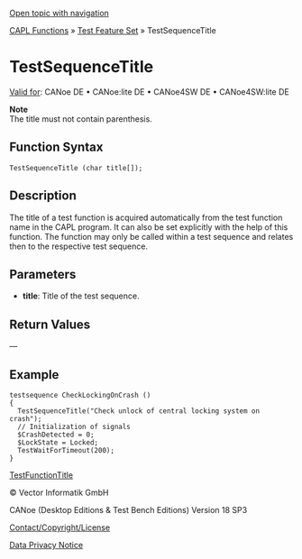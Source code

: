 [Open topic with navigation](../../../../../CANoeDEFamily.htm#Topics/CAPLFunctions/Test/Functions/CAPLfunctionTestSequenceTtitle.md)

[CAPL Functions](../../CAPLfunctions.md) » [Test Feature Set](../CAPLfunctionsTFSOverview.md) » TestSequenceTitle

# TestSequenceTitle

[Valid for](../../../Shared/FeatureAvailability.md): CANoe DE • CANoe:lite DE • CANoe4SW DE • CANoe4SW:lite DE

**Note**  
The title must not contain parenthesis.

## Function Syntax

`TestSequenceTitle (char title[]);`

## Description

The title of a test function is acquired automatically from the test function name in the CAPL program. It can also be set explicitly with the help of this function. The function may only be called within a test sequence and relates then to the respective test sequence.

## Parameters

- **title**: Title of the test sequence.

## Return Values

—

## Example

```plaintext
testsequence CheckLockingOnCrash ()
{
  TestSequenceTitle("Check unlock of central locking system on crash");
  // Initialization of signals
  $CrashDetected = 0;
  $LockState = Locked;
  TestWaitForTimeout(200);
}
```

[TestFunctionTitle](CAPLfunctionTestFunctionTitle.md)

© Vector Informatik GmbH

CANoe (Desktop Editions & Test Bench Editions) Version 18 SP3

[Contact/Copyright/License](../../../Shared/ContactCopyrightLicense.md)

[Data Privacy Notice](https://www.vector.com/int/en/company/get-info/privacy-policy/)

